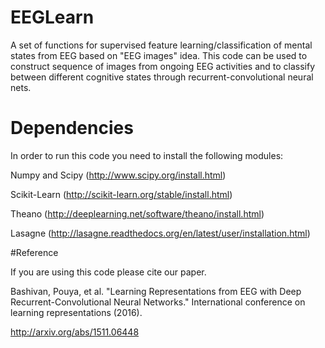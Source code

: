 # EEGLearn
A set of functions for supervised feature learning/classification of mental states from EEG based on "EEG images" idea.
This code can be used to construct sequence of images from ongoing EEG activities and to classify between different cognitive states through recurrent-convolutional neural
nets.

# Dependencies
In order to run this code you need to install the following modules:

Numpy and Scipy (http://www.scipy.org/install.html)

Scikit-Learn (http://scikit-learn.org/stable/install.html)

Theano (http://deeplearning.net/software/theano/install.html)

Lasagne (http://lasagne.readthedocs.org/en/latest/user/installation.html)



#Reference

If you are using this code please cite our paper.

Bashivan, Pouya, et al. "Learning Representations from EEG with Deep Recurrent-Convolutional Neural Networks." International conference on learning representations (2016).

http://arxiv.org/abs/1511.06448